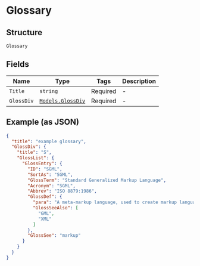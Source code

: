 
# Glossary

## Structure

`Glossary`

## Fields

| Name | Type | Tags | Description |
|  --- | --- | --- | --- |
| `Title` | `string` | Required | - |
| `GlossDiv` | [`Models.GlossDiv`](/doc/models/gloss-div.md) | Required | - |

## Example (as JSON)

```json
{
  "title": "example glossary",
  "GlossDiv": {
    "title": "S",
    "GlossList": {
      "GlossEntry": {
        "ID": "SGML",
        "SortAs": "SGML",
        "GlossTerm": "Standard Generalized Markup Language",
        "Acronym": "SGML",
        "Abbrev": "ISO 8879:1986",
        "GlossDef": {
          "para": "A meta-markup language, used to create markup languages such as DocBook.",
          "GlossSeeAlso": [
            "GML",
            "XML"
          ]
        },
        "GlossSee": "markup"
      }
    }
  }
}
```


